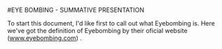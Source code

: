 #EYE BOMBING - SUMMATIVE PRESENTATION 

To start this document, I'd like first to call out what Eyebombing is. Here we've got the definition of Eyebombing by their oficial website (www.eyebombing.com) . 